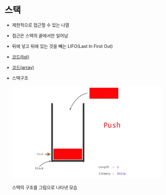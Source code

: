 <h1>스택 </h1>

- 제한적으로 접근할 수 있는 나열
- 접근은 스택의 끝에서만 일어남
- 뒤에 넣고 뒤에 있는 것을 빼는 LIFO(Last In First Out)
- [코드(list)](stack_with_list.cpp)
- [코드(array)](stack.c)
- 스택구조
        
    ![stack.gif](stack.gif)
        
    
    스택의 구조를 그림으로 나타낸 모습